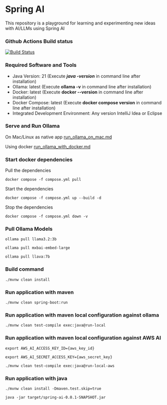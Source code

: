 # Spring AI
This repository is a playground for learning and experimenting new ideas with AI/LLMs using Spring AI

### Github Actions Build status
[![Build Status](https://github.com/harishkannarao/spring-ai/workflows/CI-main/badge.svg)](https://github.com/harishkannarao/spring-ai/actions?query=workflow%3ACI-main)

### Required Software and Tools
* Java Version: 21 (Execute **_java -version_** in command line after installation)
* Ollama: latest (Execute **ollama -v** in command line after installation)
* Docker: latest (Execute **docker --version** in command line after installation)
* Docker Compose: latest (Execute **docker compose version** in command line after installation)
* Integrated Development Environment: Any version IntelliJ Idea or Eclipse

### Serve and Run Ollama

On Mac/Linux as native app [run_ollama_on_mac.md](https://github.com/harishkannarao/spring-ai/blob/main/run_ollama_on_mac.md)

Using docker [run_ollama_with_docker.md](https://github.com/harishkannarao/spring-ai/blob/main/run_ollama_with_docker.md)

### Start docker dependencies

Pull the dependencies

    docker compose -f compose.yml pull

Start the dependencies

    docker compose -f compose.yml up --build -d

Stop the dependencies

    docker compose -f compose.yml down -v

### Pull Ollama Models

    ollama pull llama3.2:3b

    ollama pull mxbai-embed-large

    ollama pull llava:7b

### Build command

    ./mvnw clean install

### Run application with maven

    ./mvnw clean spring-boot:run

### Run application with maven local configuration against ollama

    ./mvnw clean test-compile exec:java@run-local

### Run application with maven local configuration against AWS AI

    export AWS_AI_ACCESS_KEY_ID={aws_key_id}

    export AWS_AI_SECRET_ACCESS_KEY={aws_secret_key}

    ./mvnw clean test-compile exec:java@run-local-aws

### Run application with java

    ./mvnw clean install -Dmaven.test.skip=true

    java -jar target/spring-ai-0.0.1-SNAPSHOT.jar